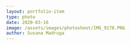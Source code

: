```yaml
---
layout: portfolio-item
type: photo
date: 2020-03-16
image: /assets/images/photoshoot/IMG_9178.PNG
author: Susana Madruga
---
```


